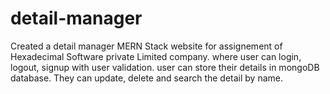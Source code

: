# detail-manager
Created a detail manager MERN Stack website for assignement of Hexadecimal Software private Limited company.  where user can login, logout, signup with user validation. user can store their details  in mongoDB database. They can update, delete and search the detail  by name.
